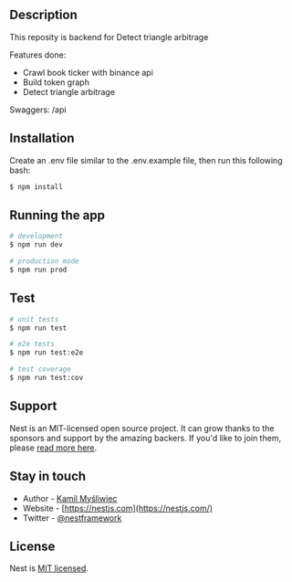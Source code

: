 ## Description

This reposity is backend for Detect triangle arbitrage

Features done:

- Crawl book ticker with binance api
- Build token graph
- Detect triangle arbitrage

Swaggers: /api

## Installation

Create an .env file similar to the .env.example file, then run this following bash:

```bash
$ npm install
```

## Running the app

```bash
# development
$ npm run dev

# production mode
$ npm run prod
```

## Test

```bash
# unit tests
$ npm run test

# e2e tests
$ npm run test:e2e

# test coverage
$ npm run test:cov
```

## Support

Nest is an MIT-licensed open source project. It can grow thanks to the sponsors and support by the amazing backers. If you'd like to join them, please [read more here](https://docs.nestjs.com/support).

## Stay in touch

- Author - [Kamil Myśliwiec](https://kamilmysliwiec.com)
- Website - [https://nestjs.com](https://nestjs.com/)
- Twitter - [@nestframework](https://twitter.com/nestframework)

## License

Nest is [MIT licensed](LICENSE).
